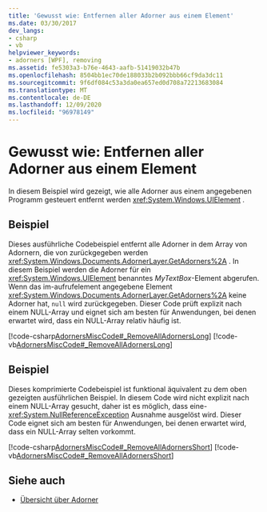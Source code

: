 ```yaml
---
title: 'Gewusst wie: Entfernen aller Adorner aus einem Element'
ms.date: 03/30/2017
dev_langs:
- csharp
- vb
helpviewer_keywords:
- adorners [WPF], removing
ms.assetid: fe5303a3-b76e-4643-aafb-51419032b47b
ms.openlocfilehash: 8504bb1ec70de188033b2b092bbb66cf9da3dc11
ms.sourcegitcommit: 9f6df084c53a3da0ea657ed0d708a72213683084
ms.translationtype: MT
ms.contentlocale: de-DE
ms.lasthandoff: 12/09/2020
ms.locfileid: "96978149"
---
```

# <a name="how-to-remove-all-adorners-from-an-element"></a>Gewusst wie: Entfernen aller Adorner aus einem Element
In diesem Beispiel wird gezeigt, wie alle Adorner aus einem angegebenen Programm gesteuert entfernt werden <xref:System.Windows.UIElement> .  
  
## <a name="example"></a>Beispiel  
 Dieses ausführliche Codebeispiel entfernt alle Adorner in dem Array von Adornern, die von zurückgegeben werden <xref:System.Windows.Documents.AdornerLayer.GetAdorners%2A> .  In diesem Beispiel werden die Adorner für ein <xref:System.Windows.UIElement> benanntes *MyTextBox*-Element abgerufen.  Wenn das im-aufrufelement angegebene Element <xref:System.Windows.Documents.AdornerLayer.GetAdorners%2A> keine Adorner hat, `null` wird zurückgegeben.  Dieser Code prüft explizit nach einem NULL-Array und eignet sich am besten für Anwendungen, bei denen erwartet wird, dass ein NULL-Array relativ häufig ist.  
  
 [!code-csharp[AdornersMiscCode#_RemoveAllAdornersLong](~/samples/snippets/csharp/VS_Snippets_Wpf/AdornersMiscCode/CSharp/Window1.xaml.cs#_removealladornerslong)]
 [!code-vb[AdornersMiscCode#_RemoveAllAdornersLong](~/samples/snippets/visualbasic/VS_Snippets_Wpf/AdornersMiscCode/visualbasic/window1.xaml.vb#_removealladornerslong)]  
  
## <a name="example"></a>Beispiel  
 Dieses komprimierte Codebeispiel ist funktional äquivalent zu dem oben gezeigten ausführlichen Beispiel. In diesem Code wird nicht explizit nach einem NULL-Array gesucht, daher ist es möglich, dass eine- <xref:System.NullReferenceException> Ausnahme ausgelöst wird.  Dieser Code eignet sich am besten für Anwendungen, bei denen erwartet wird, dass ein NULL-Array selten vorkommt.  
  
 [!code-csharp[AdornersMiscCode#_RemoveAllAdornersShort](~/samples/snippets/csharp/VS_Snippets_Wpf/AdornersMiscCode/CSharp/Window1.xaml.cs#_removealladornersshort)]
 [!code-vb[AdornersMiscCode#_RemoveAllAdornersShort](~/samples/snippets/visualbasic/VS_Snippets_Wpf/AdornersMiscCode/visualbasic/window1.xaml.vb#_removealladornersshort)]  
  
## <a name="see-also"></a>Siehe auch

- [Übersicht über Adorner](adorners-overview.md)
